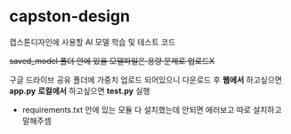 # capston-design

캡스톤디자인에 사용할 AI 모델 학습 및 테스트 코드

~~saved_model 폴더 안에 있을 모델파일은 용량 문제로 업로드X~~

구글 드라이브 공유 폴더에 가중치 업로드 되어있으니 다운로드 후
**웹에서** 하고싶으면 **app.py**
**로컬에서** 하고싶으면 **test.py** 실행

- requirements.txt 안에 있는 모듈 다 설치했는데 안되면 에러보고 따로 설치하고 말해주셈
